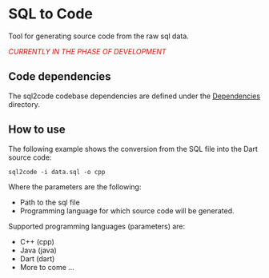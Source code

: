 # SQL to Code

Tool for generating source code from the raw sql data.

<span style="color:red">*CURRENTLY IN THE PHASE OF DEVELOPMENT*</span>

## Code dependencies

The sql2code codebase dependencies are defined under the [Dependencies](./Dependencies) directory.

## How to use

The following example shows the conversion from the SQL file into the Dart source code:

`sql2code -i data.sql -o cpp`

Where the parameters are the following:

- Path to the sql file
- Programming language for which source code will be generated.

Supported programming languages (parameters) are:

- C++ (cpp)
- Java (java)
- Dart (dart)
- More to come ...
